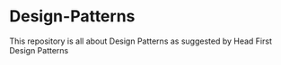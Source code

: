 # Design-Patterns
This repository is all about Design Patterns as suggested by Head First Design Patterns
